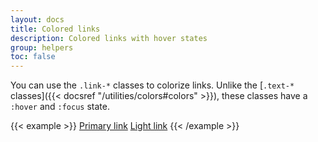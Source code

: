 ```yaml
---
layout: docs
title: Colored links
description: Colored links with hover states
group: helpers
toc: false
---
```


You can use the `.link-*` classes to colorize links. Unlike the [`.text-*` classes]({{< docsref "/utilities/colors#colors" >}}), these classes have a `:hover` and `:focus` state.

{{< example >}}
<a href="#" class="link-primary">Primary link</a>
<a href="#" class="link-light">Light link</a>
{{< /example >}}

